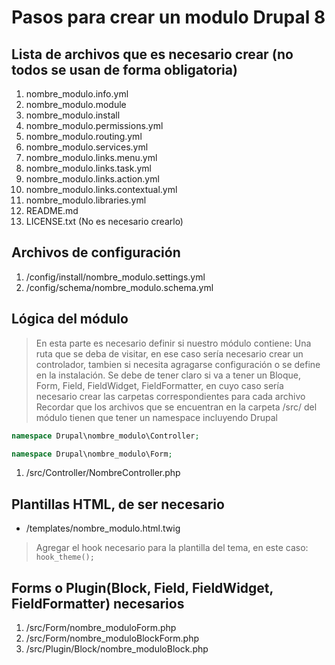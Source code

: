 # Pasos para crear un modulo Drupal 8

## Lista de archivos que es necesario crear (no todos se usan de forma obligatoria)

1. nombre_modulo.info.yml
2. nombre_modulo.module
3. nombre_modulo.install
4. nombre_modulo.permissions.yml
5. nombre_modulo.routing.yml
6. nombre_modulo.services.yml
7. nombre_modulo.links.menu.yml
8. nombre_modulo.links.task.yml
9. nombre_modulo.links.action.yml
10. nombre_modulo.links.contextual.yml
11. nombre_modulo.libraries.yml
12. README.md
13. LICENSE.txt (No es necesario crearlo)

## Archivos de configuración

1. /config/install/nombre_modulo.settings.yml
2. /config/schema/nombre_modulo.schema.yml

## Lógica del módulo

> En esta parte es necesario definir si nuestro módulo contiene: Una ruta que se deba de visitar, en ese caso sería necesario crear un controlador, tambien si necesita agragarse configuración o se define en la instalación. Se debe de tener claro si va a tener un Bloque, Form, Field, FieldWidget, FieldFormatter, en cuyo caso sería necesario crear las carpetas correspondientes para cada archivo
> Recordar que los archivos que se encuentran en la carpeta /src/ del módulo tienen que tener un namespace incluyendo Drupal

```php
namespace Drupal\nombre_modulo\Controller;

namespace Drupal\nombre_modulo\Form;
```

1. /src/Controller/NombreController.php

## Plantillas HTML, de ser necesario

-   /templates/nombre_modulo.html.twig

> Agregar el hook necesario para la plantilla del tema, en este caso: `hook_theme();`

## Forms o Plugin(Block, Field, FieldWidget, FieldFormatter) necesarios

1. /src/Form/nombre_moduloForm.php
2. /src/Form/nombre_moduloBlockForm.php
3. /src/Plugin/Block/nombre_moduloBlock.php
